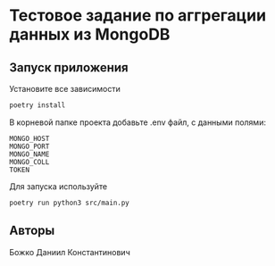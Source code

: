# Тестовое задание по аггрегации данных из MongoDB
## Запуск приложения
Установите все зависимости
```bash
poetry install
```
В корневой папке проекта добавьте .env файл, с данными полями:
```
MONGO_HOST
MONGO_PORT
MONGO_NAME
MONGO_COLL
TOKEN
```
Для запуска используйте
```bash
poetry run python3 src/main.py
```
## Авторы
Божко Даниил Константинович
